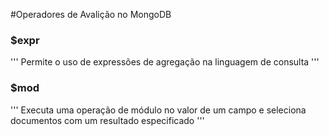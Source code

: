 #Operadores de Avalição no MongoDB

### $expr
'''
Permite o uso de expressões de agregação
na linguagem de consulta
'''

### $mod
'''
Executa uma operação de módulo no valor
de um campo e seleciona documentos com 
um resultado especificado
'''
